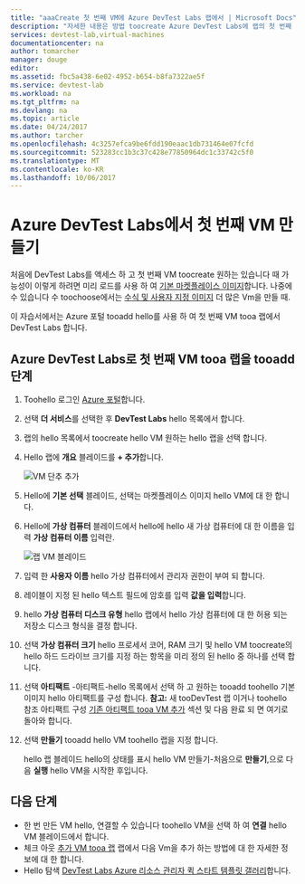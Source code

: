 ```yaml
---
title: "aaaCreate 첫 번째 VM에 Azure DevTest Labs 랩에서 | Microsoft Docs"
description: "자세한 내용은 방법 toocreate Azure DevTest Labs에 랩의 첫 번째 가상 컴퓨터"
services: devtest-lab,virtual-machines
documentationcenter: na
author: tomarcher
manager: douge
editor: 
ms.assetid: fbc5a438-6e02-4952-b654-b8fa7322ae5f
ms.service: devtest-lab
ms.workload: na
ms.tgt_pltfrm: na
ms.devlang: na
ms.topic: article
ms.date: 04/24/2017
ms.author: tarcher
ms.openlocfilehash: 4c3257efca9be6fdd190eaac1db731464e07fcfd
ms.sourcegitcommit: 523283cc1b3c37c428e77850964dc1c33742c5f0
ms.translationtype: MT
ms.contentlocale: ko-KR
ms.lasthandoff: 10/06/2017
---
```

# <a name="create-your-first-vm-in-a-lab-in-azure-devtest-labs"></a>Azure DevTest Labs에서 첫 번째 VM 만들기

처음에 DevTest Labs를 액세스 하 고 첫 번째 VM toocreate 원하는 있습니다 때 가능성이 이렇게 하려면 미리 로드를 사용 하 여 [기본 마켓플레이스 이미지](devtest-lab-configure-marketplace-images.md)합니다. 나중에 수 있습니다 수 toochoose에서는 [수식 및 사용자 지정 이미지](devtest-lab-add-vm.md) 더 많은 Vm을 만들 때. 

이 자습서에서는 Azure 포털 tooadd hello를 사용 하 여 첫 번째 VM tooa 랩에서 DevTest Labs 합니다.

## <a name="steps-tooadd-your-first-vm-tooa-lab-in-azure-devtest-labs"></a>Azure DevTest Labs로 첫 번째 VM tooa 랩을 tooadd 단계
1. Toohello 로그인 [Azure 포털](http://go.microsoft.com/fwlink/p/?LinkID=525040)합니다.
1. 선택 **더 서비스**를 선택한 후 **DevTest Labs** hello 목록에서 합니다.
1. 랩의 hello 목록에서 toocreate hello VM 원하는 hello 랩을 선택 합니다.  
1. Hello 랩에 **개요** 블레이드를 **+ 추가**합니다.  

    ![VM 단추 추가](./media/devtest-lab-add-vm/devtestlab-home-blade-add-vm.png)

1. Hello에 **기본 선택** 블레이드, 선택는 마켓플레이스 이미지 hello VM에 대 한 합니다.
1. Hello에 **가상 컴퓨터** 블레이드에서 hello에 hello 새 가상 컴퓨터에 대 한 이름을 입력 **가상 컴퓨터 이름** 입력란.

    ![랩 VM 블레이드](./media/devtest-lab-add-vm/devtestlab-lab-add-first-vm.png)

1. 입력 한 **사용자 이름** hello 가상 컴퓨터에서 관리자 권한이 부여 되 합니다.  
1. 레이블이 지정 된 hello 텍스트 필드에 암호를 입력 **값을 입력**합니다.
1. hello **가상 컴퓨터 디스크 유형** hello 랩에서 hello 가상 컴퓨터에 대 한 허용 되는 저장소 디스크 형식을 결정 합니다.
1. 선택 **가상 컴퓨터 크기** hello 프로세서 코어, RAM 크기 및 hello VM toocreate의 hello 하드 드라이브 크기를 지정 하는 항목을 미리 정의 된 hello 중 하나를 선택 합니다.
1. 선택 **아티팩트** -아티팩트-hello 목록에서 선택 하 고 원하는 tooadd toohello 기본 이미지 hello 아티팩트를 구성 합니다.
    **참고:** 새 tooDevTest 랩 이거나 toohello 참조 아티팩트 구성 [기존 아티팩트 tooa VM 추가](./devtest-lab-add-vm.md#add-an-existing-artifact-to-a-vm) 섹션 및 다음 완료 되 면 여기로 돌아와 합니다.
1. 선택 **만들기** tooadd hello VM toohello 랩을 지정 합니다.

   hello 랩 블레이드 hello의 상태를 표시 hello VM 만들기-처음으로 **만들기**,으로 다음 **실행** hello VM을 시작한 후입니다.

## <a name="next-steps"></a>다음 단계
* 한 번 만든 VM hello, 연결할 수 있습니다 toohello VM을 선택 하 여 **연결** hello VM 블레이드에서 합니다.
* 체크 아웃 [추가 VM tooa 랩](devtest-lab-add-vm.md) 랩에서 다음 Vm을 추가 하는 방법에 대 한 자세한 정보에 대 한 합니다.
* Hello 탐색 [DevTest Labs Azure 리소스 관리자 퀵 스타트 템플릿 갤러리](https://github.com/Azure/azure-devtestlab/tree/master/ARMTemplates)합니다.
